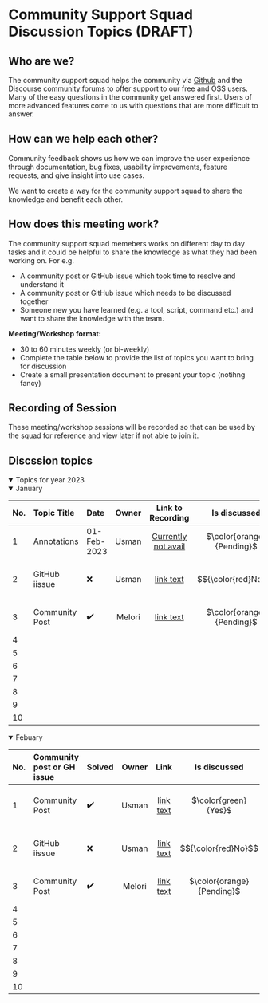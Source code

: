# Community Support Squad Discussion Topics (DRAFT)

## Who are we?

The community support squad helps the community via [Github](https://github.com/grafana/grafana/) and the Discourse [community forums](https://community.grafana.com/) to offer support to our free and OSS users. Many of the easy questions in the community get answered first. Users of more advanced features come to us with questions that are more difficult to answer. 

## How can we help each other?

Community feedback shows us how we can improve the user experience through documentation, bug fixes, usability improvements, feature requests, and give insight into use cases.

We want to create a way for the community support squad to share the knowledge and benefit each other.

## How does this meeting work? 

The community support squad memebers works on different day to day tasks and it could be helpful to share the knowledge as what they had been working on. For e.g.

- A community post or GitHub issue which took time to resolve and understand it
- A community post or GitHub issue which needs to be discussed together
- Someone new you have learned (e.g. a tool, script, command etc.) and want to share the knowledge with the team.

**Meeting/Workshop format:**
- 30 to 60 minutes weekly (or bi-weekly)
- Complete the table below to provide the list of topics you want to bring for discussion
- Create a small presentation document to present your topic (notihng fancy)


## Recording of Session 
These meeting/workshop sessions will be recorded so that can be used by the squad for reference and view later if not able to join it.



## Discssion topics

<details open>
<summary>Topics for year 2023</summary>

<details open>
<summary>January</summary>

| No.| Topic Title| Date | Owner  | Link to Recording | Is discussed | Additional Notes |
|:---|  :---                     | :---   | :---:|     :---:    |     :---:         | :--- |
| 1 |Annotations|01-Feb-2023|Usman|<a href="https://hello.ca">Currently not avail</a>|$\color{orange}{Pending}$| Pending for discussion|
| 2 |GitHub iissue |:x:               |Usman|<a href="https://hello.ca">link text</a>|$${\color{red}No}$$	| This one is not easy need more time|
| 3 |Community Post|:heavy_check_mark:|Melori|<a href="https://hello.ca">link text</a>|$\color{orange}{Pending}$| Pending for discussion|
| 4 |  
| 5 | 
| 6 |  
| 7 |  
| 8 |  
| 9 |
| 10|   
</details>
<details open>

<summary>Febuary</summary>

| No.| Community post or GH issue| Solved | Owner  | Link | Is discussed | Additional Notes |
|:---|  :---                     | :---   | :---:|     :---:    |     :---:         | :--- |
| 1 |Community Post|:heavy_check_mark:|Usman|<a href="https://hello.ca">link text</a>|$\color{green}{Yes}$| This one was really good for discussion|
| 2 |GitHub iissue |:x:               |Usman|<a href="https://hello.ca">link text</a>|$${\color{red}No}$$	| This one is not easy need more time|
| 3 |Community Post|:heavy_check_mark:|Melori|<a href="https://hello.ca">link text</a>|$\color{orange}{Pending}$| Pending for discussion|
| 4 |  
| 5 | 
| 6 |  
| 7 |  
| 8 |  
| 9 |
| 10|   
</details>  
  
  

</details>

